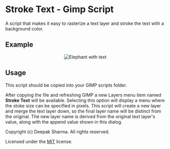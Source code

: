 # Stroke Text - Gimp Script

A script that makes it easy to rasterize a text layer and stroke the text with a background color.

## Example

<p align="center">
  <img alt="Elephant with text" src="https://i.imgur.com/JX2hpaA.jpg">
</p>

## Usage

This script should be copied into your GIMP scripts folder.

After copying the file and refreshing GIMP a new Layers menu item named **Stroke Text** will be available. Selecting this option will display a menu where the stoke size can be specified in pixels. This script will create a new layer and merge the text layer down, so the final layer name will be distinct from the original. The new layer name is derived from the original text layer's value, along with the append value shown in this dialog.

Copyright (c) Deepak Sharma. All rights reserved.

Licensed under the [MIT](license.txt) license.
